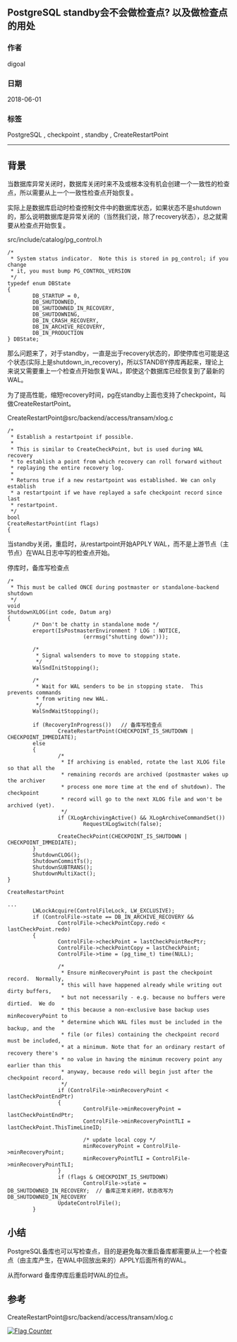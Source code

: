## PostgreSQL standby会不会做检查点? 以及做检查点的用处  
                                                             
### 作者                                                             
digoal                                                             
                                                             
### 日期                                                             
2018-06-01                                                           
                                                             
### 标签                                                             
PostgreSQL , checkpoint , standby , CreateRestartPoint   
                                                             
----                                                             
                                                             
## 背景     
当数据库异常关闭时，数据库关闭时来不及或根本没有机会创建一个一致性的检查点，所以需要从上一个一致性检查点开始恢复。  
  
实际上是数据库启动时检查控制文件中的数据库状态，如果状态不是shutdown的，那么说明数据库是异常关闭的（当然我们说，除了recovery状态），总之就需要从检查点开始恢复。  
  
src/include/catalog/pg_control.h  
  
```  
/*  
 * System status indicator.  Note this is stored in pg_control; if you change  
 * it, you must bump PG_CONTROL_VERSION  
 */  
typedef enum DBState  
{  
        DB_STARTUP = 0,  
        DB_SHUTDOWNED,  
        DB_SHUTDOWNED_IN_RECOVERY,  
        DB_SHUTDOWNING,  
        DB_IN_CRASH_RECOVERY,  
        DB_IN_ARCHIVE_RECOVERY,  
        DB_IN_PRODUCTION  
} DBState;  
```  
  
那么问题来了，对于standby，一直是出于recovery状态的，即使停库也可能是这个状态(实际上是shutdown_in_recovery)，所以STANDBY停库再起来，理论上来说又需要重上一个检查点开始恢复WAL，即使这个数据库已经恢复到了最新的WAL。  
  
为了提高性能，缩短recovery时间，pg在standby上面也支持了checkpoint，叫做CreateRestartPoint。  
  
CreateRestartPoint@src/backend/access/transam/xlog.c  
  
```  
/*  
 * Establish a restartpoint if possible.  
 *  
 * This is similar to CreateCheckPoint, but is used during WAL recovery  
 * to establish a point from which recovery can roll forward without  
 * replaying the entire recovery log.  
 *  
 * Returns true if a new restartpoint was established. We can only establish  
 * a restartpoint if we have replayed a safe checkpoint record since last  
 * restartpoint.  
 */  
bool  
CreateRestartPoint(int flags)  
{  
```  
  
当standby关闭，重启时，从restartpoint开始APPLY WAL，而不是上游节点（主节点）在WAL日志中写的检查点开始。  
  
停库时，备库写检查点  
  
```  
/*  
 * This must be called ONCE during postmaster or standalone-backend shutdown  
 */  
void  
ShutdownXLOG(int code, Datum arg)  
{  
        /* Don't be chatty in standalone mode */  
        ereport(IsPostmasterEnvironment ? LOG : NOTICE,  
                        (errmsg("shutting down")));  
  
        /*  
         * Signal walsenders to move to stopping state.  
         */  
        WalSndInitStopping();  
  
        /*  
         * Wait for WAL senders to be in stopping state.  This prevents commands  
         * from writing new WAL.  
         */  
        WalSndWaitStopping();  
  
        if (RecoveryInProgress())   // 备库写检查点  
                CreateRestartPoint(CHECKPOINT_IS_SHUTDOWN | CHECKPOINT_IMMEDIATE);  
        else  
        {  
                /*  
                 * If archiving is enabled, rotate the last XLOG file so that all the  
                 * remaining records are archived (postmaster wakes up the archiver  
                 * process one more time at the end of shutdown). The checkpoint  
                 * record will go to the next XLOG file and won't be archived (yet).  
                 */  
                if (XLogArchivingActive() && XLogArchiveCommandSet())  
                        RequestXLogSwitch(false);  
  
                CreateCheckPoint(CHECKPOINT_IS_SHUTDOWN | CHECKPOINT_IMMEDIATE);  
        }  
        ShutdownCLOG();  
        ShutdownCommitTs();  
        ShutdownSUBTRANS();  
        ShutdownMultiXact();  
}  
```  
  
```  
CreateRestartPoint  
  
...  
        LWLockAcquire(ControlFileLock, LW_EXCLUSIVE);  
        if (ControlFile->state == DB_IN_ARCHIVE_RECOVERY &&  
                ControlFile->checkPointCopy.redo < lastCheckPoint.redo)  
        {  
                ControlFile->checkPoint = lastCheckPointRecPtr;  
                ControlFile->checkPointCopy = lastCheckPoint;  
                ControlFile->time = (pg_time_t) time(NULL);  
  
                /*  
                 * Ensure minRecoveryPoint is past the checkpoint record.  Normally,  
                 * this will have happened already while writing out dirty buffers,  
                 * but not necessarily - e.g. because no buffers were dirtied.  We do  
                 * this because a non-exclusive base backup uses minRecoveryPoint to  
                 * determine which WAL files must be included in the backup, and the  
                 * file (or files) containing the checkpoint record must be included,  
                 * at a minimum. Note that for an ordinary restart of recovery there's  
                 * no value in having the minimum recovery point any earlier than this  
                 * anyway, because redo will begin just after the checkpoint record.  
                 */  
                if (ControlFile->minRecoveryPoint < lastCheckPointEndPtr)  
                {  
                        ControlFile->minRecoveryPoint = lastCheckPointEndPtr;  
                        ControlFile->minRecoveryPointTLI = lastCheckPoint.ThisTimeLineID;  
  
                        /* update local copy */  
                        minRecoveryPoint = ControlFile->minRecoveryPoint;  
                        minRecoveryPointTLI = ControlFile->minRecoveryPointTLI;  
                }  
                if (flags & CHECKPOINT_IS_SHUTDOWN)  
                        ControlFile->state = DB_SHUTDOWNED_IN_RECOVERY;  // 备库正常关闭时，状态改写为DB_SHUTDOWNED_IN_RECOVERY  
                UpdateControlFile();  
        }  
```  
  
## 小结  
PostgreSQL备库也可以写检查点，目的是避免每次重启备库都需要从上一个检查点（由主库产生，在WAL中回放出来的）APPLY后面所有的WAL。  
  
从而forward 备库停库后重启时WAL的位点。  
  
## 参考  
CreateRestartPoint@src/backend/access/transam/xlog.c  
  
<a rel="nofollow" href="http://info.flagcounter.com/h9V1"  ><img src="http://s03.flagcounter.com/count/h9V1/bg_FFFFFF/txt_000000/border_CCCCCC/columns_2/maxflags_12/viewers_0/labels_0/pageviews_0/flags_0/"  alt="Flag Counter"  border="0"  ></a>  
  
